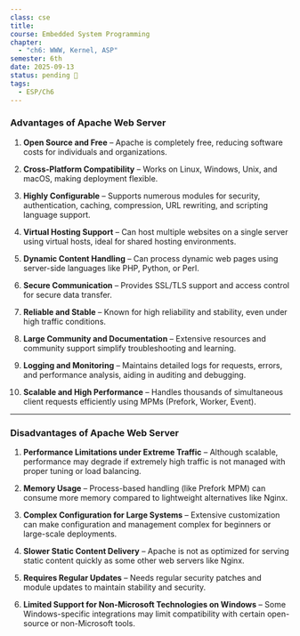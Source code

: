 ```yaml
---
class: cse
title:
course: Embedded System Programming
chapter:
  - "ch6: WWW, Kernel, ASP"
semester: 6th
date: 2025-09-13
status: pending 🛑
tags:
  - ESP/Ch6
---
```

### Advantages of Apache Web Server

1. **Open Source and Free** – Apache is completely free, reducing software costs for individuals and organizations.
    
2. **Cross-Platform Compatibility** – Works on Linux, Windows, Unix, and macOS, making deployment flexible.
    
3. **Highly Configurable** – Supports numerous modules for security, authentication, caching, compression, URL rewriting, and scripting language support.
    
4. **Virtual Hosting Support** – Can host multiple websites on a single server using virtual hosts, ideal for shared hosting environments.
    
5. **Dynamic Content Handling** – Can process dynamic web pages using server-side languages like PHP, Python, or Perl.
    
6. **Secure Communication** – Provides SSL/TLS support and access control for secure data transfer.
    
7. **Reliable and Stable** – Known for high reliability and stability, even under high traffic conditions.
    
8. **Large Community and Documentation** – Extensive resources and community support simplify troubleshooting and learning.
    
9. **Logging and Monitoring** – Maintains detailed logs for requests, errors, and performance analysis, aiding in auditing and debugging.
    
10. **Scalable and High Performance** – Handles thousands of simultaneous client requests efficiently using MPMs (Prefork, Worker, Event).
    

---

### Disadvantages of Apache Web Server

1. **Performance Limitations under Extreme Traffic** – Although scalable, performance may degrade if extremely high traffic is not managed with proper tuning or load balancing.
    
2. **Memory Usage** – Process-based handling (like Prefork MPM) can consume more memory compared to lightweight alternatives like Nginx.
    
3. **Complex Configuration for Large Systems** – Extensive customization can make configuration and management complex for beginners or large-scale deployments.
    
4. **Slower Static Content Delivery** – Apache is not as optimized for serving static content quickly as some other web servers like Nginx.
    
5. **Requires Regular Updates** – Needs regular security patches and module updates to maintain stability and security.
    
6. **Limited Support for Non-Microsoft Technologies on Windows** – Some Windows-specific integrations may limit compatibility with certain open-source or non-Microsoft tools.